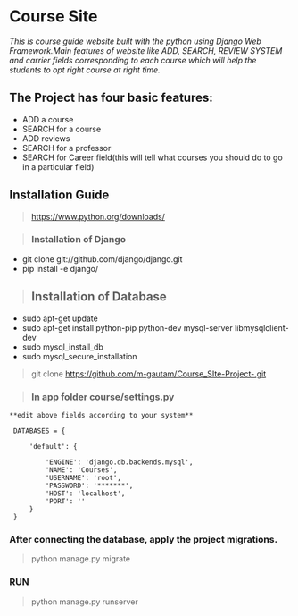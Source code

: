 # Course Site
 
*This is course guide website built with the python using Django Web Framework.Main features of website like ADD, SEARCH, REVIEW SYSTEM and  carrier fields corresponding to each course which will help the students to opt right course at right time.*


## The Project has four basic features:
* ADD a course
* SEARCH for a course
* ADD reviews
* SEARCH for a professor
* SEARCH for Career field(this will tell what courses you should do to go in a particular field)


## Installation Guide

> https://www.python.org/downloads/

> ### Installation of Django
* git clone git://github.com/django/django.git
* pip install -e django/


> ## Installation of Database
* sudo apt-get update
* sudo apt-get install python-pip python-dev mysql-server libmysqlclient-dev
* sudo mysql_install_db
* sudo mysql_secure_installation



> git clone https://github.com/m-gautam/Course_SIte-Project-.git


> ### In app folder course/settings.py
    **edit above fields according to your system**
    
     DATABASES = {

         'default': {

             'ENGINE': 'django.db.backends.mysql',
             'NAME': 'Courses',
             'USERNAME': 'root',
             'PASSWORD': '*******',
             'HOST': 'localhost',
             'PORT': ''
         }
     }


### After connecting the database, apply the project migrations.
> python manage.py migrate

### RUN
> python manage.py runserver





